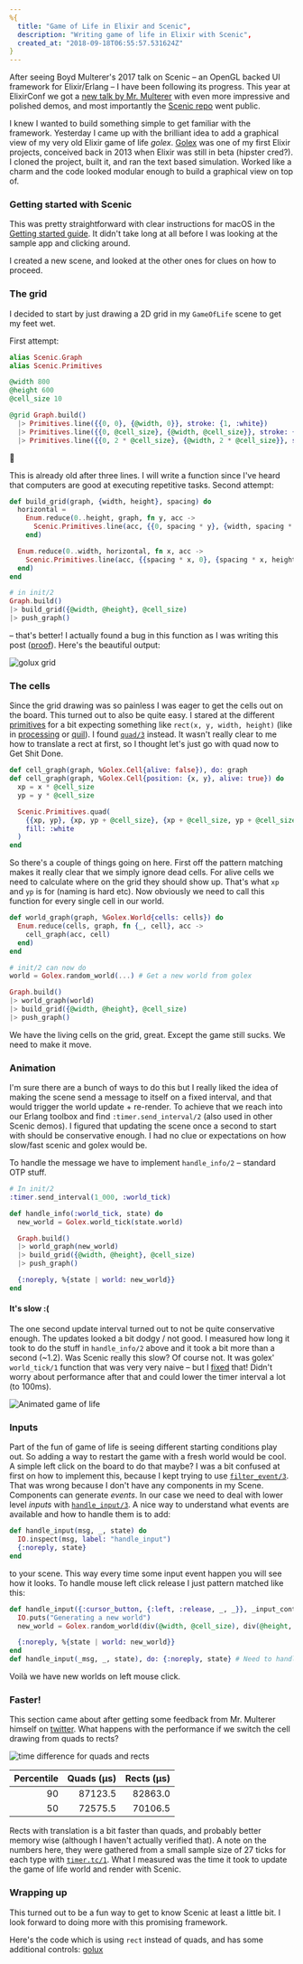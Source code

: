 ```yaml
---
%{
  title: "Game of Life in Elixir and Scenic",
  description: "Writing game of life in Elixir with Scenic",
  created_at: "2018-09-18T06:55:57.531624Z"
}
---
```

After seeing Boyd Multerer's 2017 talk on Scenic – an OpenGL backed UI framework for Elixir/Erlang – I have been following its progress. This year at ElixirConf we got a [new talk by Mr. Multerer](https://youtu.be/1QNxLNMq3Uw) with even more impressive and polished demos, and
most importantly the [Scenic repo](https://github.com/boydm/scenic) went public.

I knew I wanted to build something simple to get familiar with the framework. Yesterday I came up with the brilliant idea
to add a graphical view of my very old Elixir game of life *golex*. [Golex](https://github.com/vorce/golex) was one of my first Elixir projects, conceived back in 2013 when
Elixir was still in beta (hipster cred?). I cloned the project, built it, and ran the text based simulation. Worked like a charm and the code looked modular enough to build a graphical view on top of.

### Getting started with Scenic

This was pretty straightforward with clear instructions for macOS in the [Getting started guide](https://hexdocs.pm/scenic/getting_started.html). It didn't take
long at all before I was looking at the sample app and clicking around.

I created a new scene, and looked at the other ones for clues on how to proceed.

### The grid

I decided to start by just drawing a 2D grid in my `GameOfLife` scene to get my feet wet.

First attempt:

```elixir
alias Scenic.Graph
alias Scenic.Primitives

@width 800
@height 600
@cell_size 10

@grid Graph.build()
  |> Primitives.line({{0, 0}, {@width, 0}}, stroke: {1, :white})
  |> Primitives.line({{0, @cell_size}, {@width, @cell_size}}, stroke: {1, :white})
  |> Primitives.line({{0, 2 * @cell_size}, {@width, 2 * @cell_size}}, stroke: {1, :white})
```

🤔

This is already old after three lines. I will write a function since I've heard that computers are good at executing repetitive tasks. Second attempt:

```elixir
def build_grid(graph, {width, height}, spacing) do
  horizontal =
    Enum.reduce(0..height, graph, fn y, acc ->
      Scenic.Primitives.line(acc, {{0, spacing * y}, {width, spacing * y}}, stroke: {1, :white})
    end)

  Enum.reduce(0..width, horizontal, fn x, acc ->
    Scenic.Primitives.line(acc, {{spacing * x, 0}, {spacing * x, height}}, stroke: {1, :white})
  end)
end

# in init/2
Graph.build()
|> build_grid({@width, @height}, @cell_size)
|> push_graph()
```

– that's better! I actually found a bug in this function as I was writing this post ([proof](https://github.com/vorce/golux/commit/4b688b73f6332c4563eafe9e9bbf655b0d155e5f)). Here's the beautiful output:

![golux grid](/assets/images/golux/grid.png)

### The cells

Since the grid drawing was so painless I was eager to get the cells out on the board. This turned out to also be
quite easy. I stared at the different [primitives](https://hexdocs.pm/scenic/Scenic.Primitives.html#summary) for a bit expecting something like `rect(x, y, width, height)` (like in [processing](https://processing.org/reference/rect_.html) or [quil](http://quil.info/api/shape/2d-primitives#rect)). I found [`quad/3`](https://hexdocs.pm/scenic/Scenic.Primitives.html#quad/3) instead. It wasn't really clear to me how to translate a rect at first, so I thought let's just go with quad now to Get Shit Done.

```elixir
def cell_graph(graph, %Golex.Cell{alive: false}), do: graph
def cell_graph(graph, %Golex.Cell{position: {x, y}, alive: true}) do
  xp = x * @cell_size
  yp = y * @cell_size

  Scenic.Primitives.quad(
    {{xp, yp}, {xp, yp + @cell_size}, {xp + @cell_size, yp + @cell_size}, {xp + @cell_size, yp}},
    fill: :white
  )
end
```

So there's a couple of things going on here. First off the pattern matching makes it really clear that we simply ignore dead cells. For alive cells we need to calculate where on the grid they should show up. That's what `xp` and `yp` is for (naming is hard etc). Now obviously we need to call this function for every single cell in our world.

```elixir
def world_graph(graph, %Golex.World{cells: cells}) do
  Enum.reduce(cells, graph, fn {_, cell}, acc ->
    cell_graph(acc, cell)
  end)
end

# init/2 can now do
world = Golex.random_world(...) # Get a new world from golex

Graph.build()
|> world_graph(world)
|> build_grid({@width, @height}, @cell_size)
|> push_graph()
```

We have the living cells on the grid, great. Except the game still sucks. We need to make it move.

### Animation

I'm sure there are a bunch of ways to do this but I really liked the idea of making the scene send a message to itself on a fixed interval, and that would trigger the world update + re-render. To achieve that we reach into our Erlang toolbox and find `:timer.send_interval/2` (also used in other Scenic demos). I figured that updating the scene once a second to start with should be conservative enough. I had no clue or expectations on how slow/fast scenic and golex would be.

To handle the message we have to implement `handle_info/2` – standard OTP stuff.

```elixir
# In init/2
:timer.send_interval(1_000, :world_tick)

def handle_info(:world_tick, state) do
  new_world = Golex.world_tick(state.world)

  Graph.build()
  |> world_graph(new_world)
  |> build_grid({@width, @height}, @cell_size)
  |> push_graph()

  {:noreply, %{state | world: new_world}}
end
```

#### It's slow :(

The one second update interval turned out to not be quite conservative enough. The updates looked a bit dodgy / not good. I measured how long it took
to do the stuff in `handle_info/2` above and it took a bit more than a second (~1.2). Was Scenic really
this slow? Of course not. It was golex' `world_tick/1` function that was very very naive – but I [fixed](https://github.com/vorce/golex/pull/1) that! Didn't worry about performance after that and could lower the timer interval a lot (to 100ms).

![Animated game of life](/assets/images/golux/golux.gif)

### Inputs

Part of the fun of game of life is seeing different starting conditions play out. So adding a way to restart the game with a fresh world would be cool. A simple left click on the board to do that maybe? I was a bit confused at first on how to implement this, because I kept trying to use [`filter_event/3`](https://hexdocs.pm/scenic/Scenic.Scene.html#c:filter_event/3). That was wrong because I don't have any components in my Scene. Components can generate *events*. In our case we need to deal with lower level *inputs* with [`handle_input/3`](https://hexdocs.pm/scenic/Scenic.Scene.html#c:handle_input/3). A nice way to understand what events are available and how to handle them is to add:

```elixir
def handle_input(msg, _, state) do
  IO.inspect(msg, label: "handle_input")
  {:noreply, state}
end
```

to your scene. This way every time some input event happen you will see how it looks. To handle mouse left click release I just pattern matched like this:

```elixir
def handle_input({:cursor_button, {:left, :release, _, _}}, _input_context, state) do
  IO.puts("Generating a new world")
  new_world = Golex.random_world(div(@width, @cell_size), div(@height, @cell_size))

  {:noreply, %{state | world: new_world}}
end
def handle_input(_msg, _, state), do: {:noreply, state} # Need to handle all other events
```

Voilà we have new worlds on left mouse click.

### Faster!

This section came about after getting some feedback from Mr. Multerer himself on [twitter](https://twitter.com/Octavorce/status/1042510733391679488). What happens with the performance if we switch the cell drawing from quads to rects?

![time difference for quads and rects](/assets/images/golux/quads_vs_rects.png)

| Percentile  | Quads (µs)  | Rects (µs)  |
| -----------:| -----------:| -----------:|
|         90  |    87123.5  |    82863.0  |
|         50  |    72575.5  |    70106.5  |

Rects with translation is a bit faster than quads, and probably better memory wise (although I haven't actually verified that). A note on the numbers here, they were gathered from a small sample size of 27 ticks for each type with [`timer.tc/1`](https://github.com/erlang/otp/edit/maint/lib/stdlib/doc/src/timer.xml#L260). What I measured was the time it took to update the game of life world and render with Scenic.

### Wrapping up

This turned out to be a fun way to get to know Scenic at least a little bit. I look forward to doing more with this promising framework.

Here's the code which is using `rect` instead of quads, and has some additional controls: [golux](https://github.com/vorce/golux)

